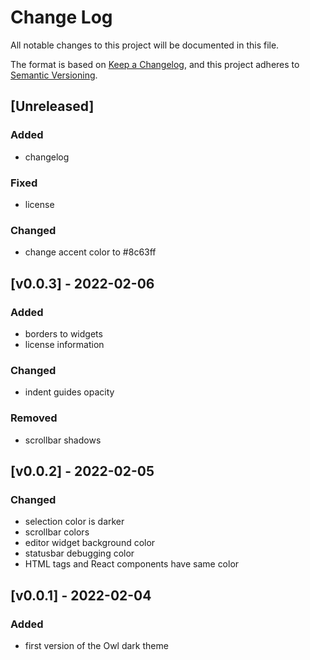 # Change Log

All notable changes to this project will be documented in this file.

The format is based on [Keep a Changelog](https://keepachangelog.com/en/1.0.0/), and this project adheres to [Semantic Versioning](https://semver.org/spec/v2.0.0.html).

## [Unreleased]

### Added

- changelog

### Fixed

- license

### Changed

- change accent color to #8c63ff

## [v0.0.3] - 2022-02-06

### Added

- borders to widgets
- license information

### Changed

- indent guides opacity

### Removed

- scrollbar shadows

## [v0.0.2] - 2022-02-05

### Changed

- selection color is darker
- scrollbar colors
- editor widget background color
- statusbar debugging color
- HTML tags and React components have same color

## [v0.0.1] - 2022-02-04

### Added

- first version of the Owl dark theme
